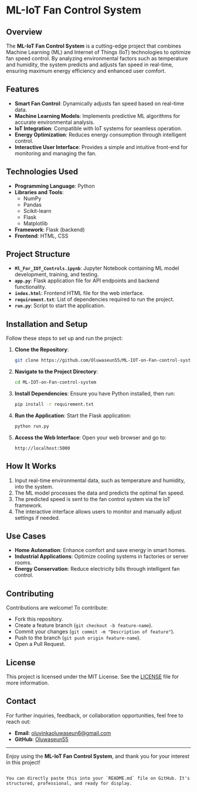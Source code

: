 # ML-IoT Fan Control System

## Overview
The **ML-IoT Fan Control System** is a cutting-edge project that combines Machine Learning (ML) and Internet of Things (IoT) technologies to optimize fan speed control. By analyzing environmental factors such as temperature and humidity, the system predicts and adjusts fan speed in real-time, ensuring maximum energy efficiency and enhanced user comfort.

## Features
- **Smart Fan Control**: Dynamically adjusts fan speed based on real-time data.
- **Machine Learning Models**: Implements predictive ML algorithms for accurate environmental analysis.
- **IoT Integration**: Compatible with IoT systems for seamless operation.
- **Energy Optimization**: Reduces energy consumption through intelligent control.
- **Interactive User Interface**: Provides a simple and intuitive front-end for monitoring and managing the fan.

## Technologies Used
- **Programming Language**: Python
- **Libraries and Tools**:
  - NumPy
  - Pandas
  - Scikit-learn
  - Flask
  - Matplotlib
- **Framework**: Flask (backend)
- **Frontend**: HTML, CSS

## Project Structure
- **`Ml_For_IOT_Controls.ipynb`**: Jupyter Notebook containing ML model development, training, and testing.
- **`app.py`**: Flask application file for API endpoints and backend functionality.
- **`index.html`**: Frontend HTML file for the web interface.
- **`requirement.txt`**: List of dependencies required to run the project.
- **`run.py`**: Script to start the application.

## Installation and Setup
Follow these steps to set up and run the project:

1. **Clone the Repository**:
   ```bash
   git clone https://github.com/Oluwaseun55/ML-IOT-on-Fan-control-system.git

2. **Navigate to the Project Directory**:
   ```bash
   cd ML-IOT-on-Fan-control-system
   ```

3. **Install Dependencies**:
   Ensure you have Python installed, then run:
   ```bash
   pip install -r requirement.txt
   ```

4. **Run the Application**:
   Start the Flask application:
   ```bash
   python run.py
   ```

5. **Access the Web Interface**:
   Open your web browser and go to:
   ```
   http://localhost:5000
   ```

## How It Works
1. Input real-time environmental data, such as temperature and humidity, into the system.
2. The ML model processes the data and predicts the optimal fan speed.
3. The predicted speed is sent to the fan control system via the IoT framework.
4. The interactive interface allows users to monitor and manually adjust settings if needed.

## Use Cases
- **Home Automation**: Enhance comfort and save energy in smart homes.
- **Industrial Applications**: Optimize cooling systems in factories or server rooms.
- **Energy Conservation**: Reduce electricity bills through intelligent fan control.

## Contributing
Contributions are welcome! To contribute:
- Fork this repository.
- Create a feature branch (`git checkout -b feature-name`).
- Commit your changes (`git commit -m "Description of feature"`).
- Push to the branch (`git push origin feature-name`).
- Open a Pull Request.

## License
This project is licensed under the MIT License. See the [LICENSE](LICENSE) file for more information.

## Contact
For further inquiries, feedback, or collaboration opportunities, feel free to reach out:
- **Email**: [oluyinkaoluwaseun6@gmail.com](mailto:oluyinkaoluwaseun6@gmail.com)
- **GitHub**: [Oluwaseun55](https://github.com/Oluwaseun55)

---

Enjoy using the **ML-IoT Fan Control System**, and thank you for your interest in this project!
```

You can directly paste this into your `README.md` file on GitHub. It's structured, professional, and ready for display.
